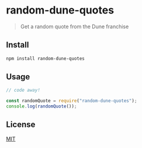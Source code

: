 # random-dune-quotes

> Get a random quote from the Dune franchise

## Install

```bash
npm install random-dune-quotes
```

## Usage

```javascript
// code away!

const randomQuote = require("random-dune-quotes");
console.log(randomQuote());
```

## License

[MIT](http://vjpr.mit-license.org)
